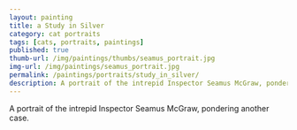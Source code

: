 ```yaml
---
layout: painting
title: a Study in Silver
category: cat portraits
tags: [cats, portraits, paintings]
published: true
thumb-url: /img/paintings/thumbs/seamus_portrait.jpg
img-url: /img/paintings/seamus_portrait.jpg
permalink: /paintings/portraits/study_in_silver/
description: A portrait of the intrepid Inspector Seamus McGraw, pondering another case.
---
```


A portrait of the intrepid Inspector Seamus McGraw, pondering another case.

